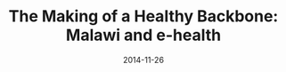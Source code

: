 ---
layout: post
title: "The Making of a Healthy Backbone: Malawi and e-health"
date: 2014-11-26
external_url: https://infranavinsights.wordpress.com/2014/11/26/the-making-of-a-healthy-backbone-malawi-and-e-health/
external_site: PUB_NAME
---